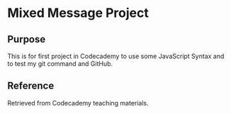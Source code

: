 # Mixed Message Project

## Purpose
This is for first project in Codecademy to use some JavaScript Syntax and to test my git command and GitHub.

## Reference
Retrieved from Codecademy teaching materials.